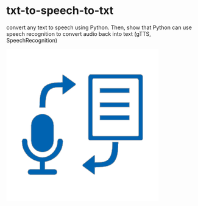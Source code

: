 # txt-to-speech-to-txt
convert any text to speech using Python.  Then, show that Python can use speech recognition to convert audio back into text (gTTS, SpeechRecognition)

<img src="text-to-speech.png" width=400 />
